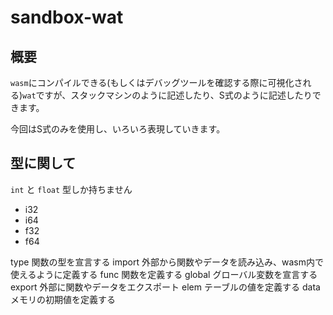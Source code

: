 # sandbox-wat

## 概要

`wasm`にコンパイルできる(もしくはデバッグツールを確認する際に可視化される)`wat`ですが、スタックマシンのように記述したり、S式のように記述したりできます。

今回はS式のみを使用し、いろいろ表現していきます。

## 型に関して

`int` と `float` 型しか持ちません

- i32
- i64
- f32
- f64



type	関数の型を宣言する
import	外部から関数やデータを読み込み、wasm内で使えるように定義する
func	関数を定義する
global	グローバル変数を宣言する
export	外部に関数やデータをエクスポート
elem	テーブルの値を定義する
data	メモリの初期値を定義する
